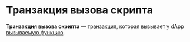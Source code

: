 # Транзакция вызова скрипта

**Транзакция вызова скрипта** — [транзакция](/blockchain/transaction.md), которая вызывает у [dApp](/blockchain/dapp.md) [вызываемую функцию](/ride/functions/callable-function.md).

